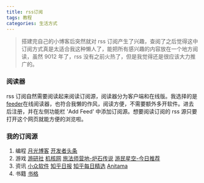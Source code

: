 ```yaml
---
title: rss订阅
tags: 教程
categories: 生活方式
---
```


> 搭建完自己的小博客后突然就对 rss 订阅产生了兴趣，查阅了之后觉得这中订阅方式真是太适合我这种懒人了，能把所有感兴趣的内容放在一个地方阅读，虽然 9012 年了，rss 没有之前火热了，但是我觉得还是很应该大力推广的。

<!--more-->

### 阅读器

rss 订阅自然需要阅读起来阅读订阅源，阅读器分为客户端和在线版。我选择的是[feeder](https://feeder.co/reader)在线阅读器，也符合我懒的作风，阅读方便，不需要额外多开软件。进去后注册，并在左侧功能栏 'Add Feed' 中添加订阅源。想要阅读订阅的 rss 源只要打开这个网页就能方便的浏览啦。

### 我的订阅源

1. 编程
   [月光博客](https://www.williamlong.info/rss.xml)
   [开发者头条](https://rsshub.app/toutiao/today)
2. 游戏
   [游研社](https://www.yystv.cn/rss/feed)
   [机核网](https://www.gcores.com/rss)
   [旅法师营地-炉石传说](https://rsshub.app/lfsyd/2)
   [游民星空-今日推荐](https://rsshub.app/gamersky/news)
3. 资讯
   [小众软件](https://feeds.appinn.com/appinns/)
   [知乎日报](https://rsshub.app/zhihu/daily)
   [知乎每日精选](https://www.zhihu.com/rss)
   [Anitama](https://rsshub.app/anitama)
4. 书籍
   [书格](https://www.shuge.org/feed/)

